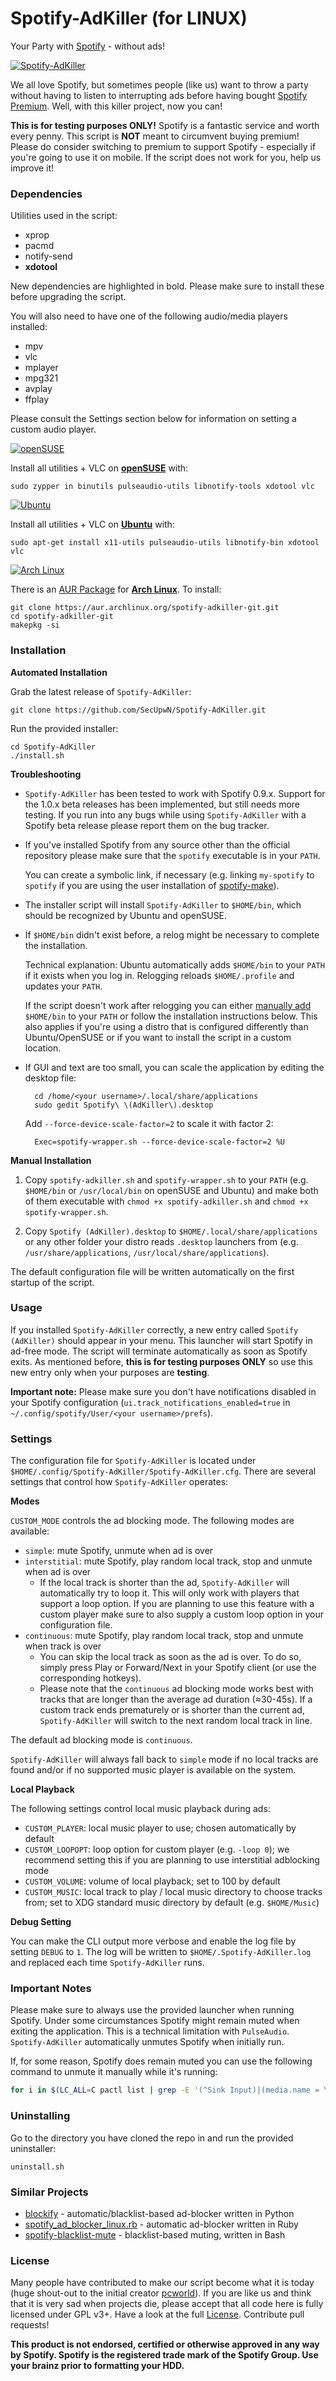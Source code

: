 # Spotify-AdKiller (for LINUX)

Your Party with [Spotify](https://www.spotify.com) - without ads!

[![Spotify-AdKiller](https://github.com/SecUpwN/Spotify-AdKiller/raw/master/Spotify-AdKiller.png)](https://github.com/SecUpwN/Spotify-AdKiller)

We all love Spotify, but sometimes people (like us) want to throw a party without having to listen to interrupting ads before having bought [Spotify Premium](https://www.spotify.com/premium/). Well, with this killer project, now you can!

**This is for testing purposes ONLY!** Spotify is a fantastic service and worth every penny. This script is **NOT** meant to circumvent buying premium! Please do consider switching to premium to support Spotify - especially if you're going to use it on mobile. If the script does not work for you, help us improve it!

### Dependencies

Utilities used in the script:

  - xprop
  - pacmd
  - notify-send
  - **xdotool**

New dependencies are highlighted in bold. Please make sure to install these before upgrading the script.

You will also need to have one of the following audio/media players installed:

  - mpv
  - vlc
  - mplayer
  - mpg321
  - avplay
  - ffplay

Please consult the Settings section below for information on setting a custom audio player.

[![openSUSE](https://news.opensuse.org/wp-content/uploads/2014/11/468x60.png)](http://www.opensuse.org/)

Install all utilities + VLC on **[openSUSE](http://www.opensuse.org/)** with:

    sudo zypper in binutils pulseaudio-utils libnotify-tools xdotool vlc

[![Ubuntu](http://spreadubuntu.neomenlo.org/files/banner-468x60.png)](http://www.ubuntu.com/)

Install all utilities + VLC on **[Ubuntu](http://www.ubuntu.com/)** with:

    sudo apt-get install x11-utils pulseaudio-utils libnotify-bin xdotool vlc

[![Arch Linux](http://www.faderweb.de/img/archlinux.jpg)](http://www.archlinux.org/)

There is an [AUR Package](https://aur.archlinux.org/packages/spotify-adkiller-git/) for  **[Arch Linux](http://www.archlinux.org/)**. To install:

    git clone https://aur.archlinux.org/spotify-adkiller-git.git
    cd spotify-adkiller-git
    makepkg -si

### Installation

**Automated Installation**

Grab the latest release of `Spotify-AdKiller`:

    git clone https://github.com/SecUpwN/Spotify-AdKiller.git

Run the provided installer:

    cd Spotify-AdKiller
    ./install.sh

**Troubleshooting**

- `Spotify-AdKiller` has been tested to work with Spotify 0.9.x. Support for the 1.0.x beta releases has been implemented, but still needs more testing. If you run into any bugs while using `Spotify-AdKiller` with a Spotify beta release please report them on the bug tracker.

- If you've installed Spotify from any source other than the official repository please make sure that the `spotify` executable is in your `PATH`.

    You can create a symbolic link, if necessary (e.g. linking `my-spotify` to `spotify` if you are using the user installation of [spotify-make](https://github.com/leamas/spotify-make)).

- The installer script will install `Spotify-AdKiller` to `$HOME/bin`, which should be recognized by Ubuntu and openSUSE.

- If `$HOME/bin` didn't exist before, a relog might be necessary to complete the installation.

    Technical explanation: Ubuntu automatically adds `$HOME/bin` to your `PATH` if it exists when you log in. Relogging reloads `$HOME/.profile` and updates your `PATH`.

    If the script doesn't work after relogging you can either [manually add](http://askubuntu.com/q/3744) `$HOME/bin` to your `PATH` or follow the installation instructions below. This also applies if you're using a distro that is configured differently than Ubuntu/OpenSUSE or if you want to install the script in a custom location.

- If GUI and text are too small, you can scale the application by editing the desktop file:

        cd /home/<your username>/.local/share/applications
        sudo gedit Spotify\ \(AdKiller\).desktop

    Add `--force-device-scale-factor=2` to scale it with factor 2:

        Exec=spotify-wrapper.sh --force-device-scale-factor=2 %U

**Manual Installation**

1. Copy `spotify-adkiller.sh` and `spotify-wrapper.sh` to your `PATH` (e.g. `$HOME/bin` or `/usr/local/bin` on openSUSE and Ubuntu) and make both of them executable with `chmod +x spotify-adkiller.sh` and `chmod +x spotify-wrapper.sh`.

2. Copy `Spotify (AdKiller).desktop` to `$HOME/.local/share/applications` or any other folder your distro reads `.desktop` launchers from (e.g. `/usr/share/applications`, `/usr/local/share/applications`).

The default configuration file will be written automatically on the first startup of the script.

### Usage

If you installed `Spotify-AdKiller` correctly, a new entry called `Spotify (AdKiller)` should appear in your menu. This launcher will start Spotify in ad-free mode. The script will terminate automatically as soon as Spotify exits. As mentioned before, **this is for testing purposes ONLY** so use this new entry only when your purposes are **testing**.

**Important note:** Please make sure you don't have notifications disabled in your Spotify configuration (`ui.track_notifications_enabled=true` in `~/.config/spotify/User/<your username>/prefs`).

### Settings

The configuration file for `Spotify-AdKiller` is located under `$HOME/.config/Spotify-AdKiller/Spotify-AdKiller.cfg`. There are several settings that control how `Spotify-AdKiller` operates:

**Modes**

`CUSTOM_MODE` controls the ad blocking mode. The following modes are available:

- `simple`: mute Spotify, unmute when ad is over
- `interstitial`: mute Spotify, play random local track, stop and unmute when ad is over
    + If the local track is shorter than the ad, `Spotify-AdKiller` will automatically try to loop it. This will only work with players that support a loop option. If you are planning to use this feature with a custom player make sure to also supply a custom loop option in your configuration file.
- `continuous`: mute Spotify, play random local track, stop and unmute when track is over
    + You can skip the local track as soon as the ad is over. To do so, simply press Play or Forward/Next in your Spotify client (or use the corresponding hotkeys).
    + Please note that the `continuous` ad blocking mode works best with tracks that are longer than the average ad duration (≈30-45s). If a custom track ends prematurely or is shorter than the current ad, `Spotify-AdKiller` will switch to the next random local track in line.

The default ad blocking mode is `continuous`.

`Spotify-AdKiller` will always fall back to `simple` mode if no local tracks are found and/or if no supported music player is available on the system.

**Local Playback**

The following settings control local music playback during ads:

- `CUSTOM_PLAYER`: local music player to use; chosen automatically by default
- `CUSTOM_LOOPOPT`: loop option for custom player (e.g. `-loop 0`); we recommend setting this if you are planning to use interstitial adblocking mode
- `CUSTOM_VOLUME`: volume of local playback; set to 100 by default
- `CUSTOM_MUSIC`: local track to play / local music directory to choose tracks from; set to XDG standard music directory by default (e.g. `$HOME/Music`)

**Debug Setting**

You can make the CLI output more verbose and enable the log file by setting `DEBUG` to `1`. The log will be written to `$HOME/.Spotify-AdKiller.log` and replaced each time `Spotify-AdKiller` runs.

### Important Notes

Please make sure to always use the provided launcher when running Spotify. Under some circumstances Spotify might remain muted when exiting the application. This is a technical limitation with `PulseAudio`. `Spotify-AdKiller` automatically unmutes Spotify when initially run.

If, for some reason, Spotify does remain muted you can use the following command to unmute it manually while it's running:

```bash
for i in $(LC_ALL=C pactl list | grep -E '(^Sink Input)|(media.name = \"Spotify\"$)' | cut -d \# -f2 | grep -v Spotify); do pactl set-sink-input-mute "$i" no; done
```

### Uninstalling
Go to the directory you have cloned the repo in and run the provided uninstaller:

    uninstall.sh



### Similar Projects

- [blockify](https://github.com/mikar/blockify) - automatic/blacklist-based ad-blocker written in Python
- [spotify_ad_blocker_linux.rb](https://github.com/superr4y/hacks/blob/master/spotify/spotify_ad_blocker_linux.rb) - automatic ad-blocker written in Ruby
- [spotify-blacklist-mute](https://github.com/ysangkok/spotify-blacklist-mute) - blacklist-based muting, written in Bash

### License

Many people have contributed to make our script become what it is today (huge shout-out to the initial creator [pcworld](https://github.com/pcworld)). If you are like us and think that it is very sad when projects die, please accept that all code here is fully licensed under GPL v3+. Have a look at the full [License](https://github.com/SecUpwN/Spotify-AdKiller/blob/master/LICENSE). Contribute pull requests!

**This product is not endorsed, certified or otherwise approved in any way by Spotify. Spotify is the registered trade mark of the Spotify Group. Use your brainz prior to formatting your HDD.**
